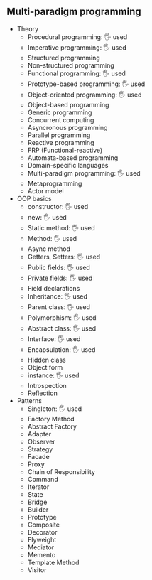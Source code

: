 ## Multi-paradigm programming

- Theory
  - Procedural programming: 🖐️ used
  - Imperative programming: 🖐️ used
  - Structured programming
  - Non-structured programming
  - Functional programming: 🖐️ used
  - Prototype-based programming: 🖐️ used
  - Object-oriented programming: 🖐️ used
  - Object-based programming
  - Generic programming
  - Concurrent computing
  - Asyncronous programming
  - Parallel programming
  - Reactive programming
  - FRP (Functional-reactive)
  - Automata-based programming
  - Domain-specific languages
  - Multi-paradigm programming: 🖐️ used
  - Metaprogramming
  - Actor model
- OOP basics
  - constructor: 🖐️ used
  - new: 🖐️ used
  - Static method: 🖐️ used
  - Method: 🖐️ used
  - Async method
  - Getters, Setters: 🖐️ used
  - Public fields: 🖐️ used
  - Private fields: 🖐️ used
  - Field declarations
  - Inheritance: 🖐️ used
  - Parent class: 🖐️ used
  - Polymorphism: 🖐️ used
  - Abstract class: 🖐️ used
  - Interface: 🖐️ used
  - Encapsulation: 🖐️ used
  - Hidden class
  - Object form
  - instance: 🖐️ used
  - Introspection
  - Reflection
- Patterns
  - Singleton: 🖐️ used
  - Factory Method
  - Abstract Factory
  - Adapter
  - Observer
  - Strategy
  - Facade
  - Proxy
  - Chain of Responsibility
  - Command
  - Iterator
  - State
  - Bridge
  - Builder
  - Prototype
  - Composite
  - Decorator
  - Flyweight
  - Mediator
  - Memento
  - Template Method
  - Visitor
